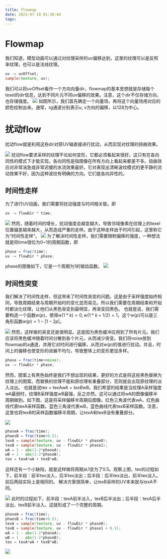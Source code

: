 ```yaml
---
title: flowmap
date: 2023-07-10 01:30:44
tags:
---
```


# Flowmap
我们知道，模型动画可以通过对纹理采样的uv偏移达到，这里的纹理可以是反照率纹理，也可以是法线纹理。

```glsl
uv -= uvOffset;
sample(texture, uv);
```

我们可以将uvOffset看作一个方向向量dir，flowmap的基本思想就是存储每个texel的dir信息，达到不同片元不同uv偏移的效果。注意，这个dir不仅存储方向，也存储强度。
![](https://strainbow.oss-cn-hangzhou.aliyuncs.com/20230710184205.png)
如图所示，我们首先确定一个向量场，再将这个向量场用对应的颜色绘制出来。通常，rg通道分别表示u, v方向的偏移，以128为中心。

# 扰动flow
扰动flow就是利用这些dir对原UV轴直接进行扰动，从而实现对纹理的扭曲效果。

![](https://strainbow.oss-cn-hangzhou.aliyuncs.com/20230710184519.png)
扰动flow要求采样的纹理不论如何变形，它都必须看起来很好。这只有在各向同性的模式下才能实现。各向同性是指图像在所有方向上看起来都差不多。扭曲效应对非常湍急或非常迟缓的水流效果最好。它对表现出清晰波纹模式的更平静的流动效果不好，因为这种波纹有明确的方向。它们是各向异性的。

## 时间性走样
为了进行UV动画，我们需要将扰动强度与时间相关联。即

```glsl
uv -= flowDir * time;
```
![](https://strainbow.oss-cn-hangzhou.aliyuncs.com/flowmap2.gif)
然而，随着时间的增长，扰动强度会越变越大，导致邻域像素在纹理上的texel位置偏差越来越大，从而造成严重的走样。由于这种走样由于时间引起，这里称它为“时间性走样"。
![](https://strainbow.oss-cn-hangzhou.aliyuncs.com/20230710184719.png)
为了解决时间性走样，我们需要限制偏移的强度，一种想法就是将time钳位为0~1的周期函数，即

```glsl
phase = frac(time);
uv -= flowDir * phase;
```

phase的图像如下，它是一个周期为1的锯齿函数。
![](https://strainbow.oss-cn-hangzhou.aliyuncs.com/20230710184814.png)

## 时间性突变
我们解决了时间性走样，但这带来了时间性突变的问题。这是由于采样强度始终相同，导致周期结束与周期开始时的变化显而易见。所以我们需要在周期结束和开始时都淡化纹理，让他们从黑色渐变到最明显，再渐变回黑色。
也就是说，我们需要构造一个函数$w(p)$，使得$w(1*k)=0, w(1*k+1/2)=1$。这个$w(p)$可以是三角形函数$w(p)=1-|1-2p|$。

![](https://strainbow.oss-cn-hangzhou.aliyuncs.com/20230710184925.png)
然而，这样做的突变还是很明显。这是因为黑色缓冲应用到了所有片元。我们应该将黑色缓冲随着时间分散到各个片元，从而减少突变。我们将noise放到flowmap的a通道，并用它对时间进行偏移，从而对$w(p)$的值进行扰动。并且，时间上的偏移也使变形的进展不均匀，导致整体上的变形更加多样。

```glsl
phase = frac(time+noise);
uv -= flowDir * phase;
```
然而，图案上有黑色始终是我们不想出现的结果，更好的方式是将这些黑色替换为纹理上的图案。而替换的纹理不能和原纹理有重叠部分，否则就会出现原纹理的淡入淡出。
也就是说tex = texA*wA + texB*wB。我们希望的结果是当纹理A采样强度wA最弱时，纹理B采样强度wB最强，反之亦然。这可以通过将wA的图像偏移半周期做到。如下图，这是将采样偏移半周期后图像。红色三角波代表wA，红色曲线代表texA采样函数。蓝色三角波代表wB，蓝色曲线代表texB采样函数。注意，这里也将texB的采样函数偏移半周期，让texA和texB没有重叠部分。

![](https://strainbow.oss-cn-hangzhou.aliyuncs.com/20230710185033.png)
```glsl
phaseA = frac(time);
phaesB = frac(time+0.5);
texA = sample(texture, uv - flowDir * phase0);
texB = sample(texture, uv - flowDir * phase1);
wA = 1 - abs(1-2*phaseA);
wB = 1 - abs(1-2*phaseB);
tex = texA*wA + texB*wB;
```

这样还有一个小缺陷，就是这样做将周期从1变为了0.5。观察上图，tex的过程如下，前半段：前半tex淡入，后半tex淡出；后半段：后半tex淡出，前半tex淡入。前后两段实际上是相同的。
解决方案很简单，让texB采样的UV本来就与texA不同。

![](https://strainbow.oss-cn-hangzhou.aliyuncs.com/20230710185127.png)
此时的过程如下，前半段：texA前半淡入，texB后半淡出；后半段：texA后半淡出，texB前半淡入。这就形成了一个完整的周期。
```glsl
phaseA = frac(time);
phaesB = frac(time+0.5);
texA = sample(texture, uv - flowDir * phase0);
texB = sample(texture, uv - flowDir * phase1 + 0.5);
wA = 1 - abs(1-2*phaseA);
wB = 1 - abs(1-2*phaseB);
tex = texA*wA + texB*wB;
```
![](https://strainbow.oss-cn-hangzhou.aliyuncs.com/flowmap.gif)
